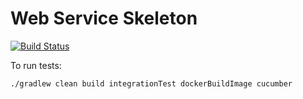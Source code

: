 # Web Service Skeleton

[![Build Status](https://travis-ci.org/michaelruocco/web-service-skeleton.svg?branch=master)](https://travis-ci.org/michaelruocco/web-service-skeleton)

To run tests:

```
./gradlew clean build integrationTest dockerBuildImage cucumber
```